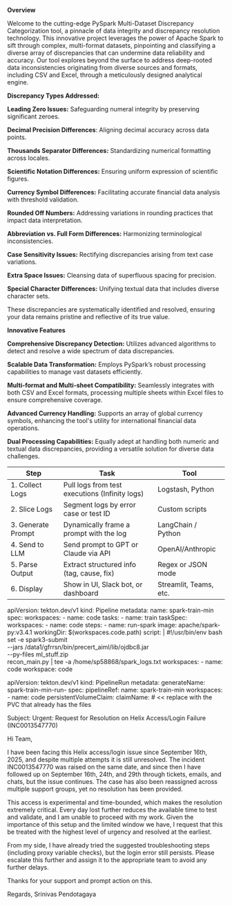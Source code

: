 **Overview**

Welcome to the cutting-edge PySpark Multi-Dataset Discrepancy Categorization tool, a pinnacle of data integrity and discrepancy resolution technology. This innovative project leverages the power of Apache Spark to sift through complex, multi-format datasets, pinpointing and classifying a diverse array of discrepancies that can undermine data reliability and accuracy. Our tool explores beyond the surface to address deep-rooted data inconsistencies originating from diverse sources and formats, including CSV and Excel, through a meticulously designed analytical engine.


**Discrepancy Types Addressed:**

**Leading Zero Issues:** Safeguarding numeral integrity by preserving significant zeroes.

**Decimal Precision Differences**: Aligning decimal accuracy across data points.

**Thousands Separator Differences:** Standardizing numerical formatting across locales.

**Scientific Notation Differences:** Ensuring uniform expression of scientific figures.

**Currency Symbol Differences:** Facilitating accurate financial data analysis with threshold validation.

**Rounded Off Numbers:** Addressing variations in rounding practices that impact data interpretation.

**Abbreviation vs. Full Form Differences:** Harmonizing terminological inconsistencies.

**Case Sensitivity Issues:** Rectifying discrepancies arising from text case variations.

**Extra Space Issues:** Cleansing data of superfluous spacing for precision.

**Special Character Differences:** Unifying textual data that includes diverse character sets.

These discrepancies are systematically identified and resolved, ensuring your data remains pristine and reflective of its true value.

**Innovative Features**

**Comprehensive Discrepancy Detection:** Utilizes advanced algorithms to detect and resolve a wide spectrum of data discrepancies.

**Scalable Data Transformation:** Employs PySpark’s robust processing capabilities to manage vast datasets efficiently.

**Multi-format and Multi-sheet Compatibility:** Seamlessly integrates with both CSV and Excel formats, processing multiple sheets within Excel files to ensure comprehensive coverage.

**Advanced Currency Handling:** Supports an array of global currency symbols, enhancing the tool's utility for international financial data operations.

**Dual Processing Capabilities:** Equally adept at handling both numeric and textual data discrepancies, providing a versatile solution for diverse data challenges.


| Step               | Task                                           | Tool                   |
| ------------------ | ---------------------------------------------- | ---------------------- |
| 1. Collect Logs    | Pull logs from test executions (Infinity logs) | Logstash, Python       |
| 2. Slice Logs      | Segment logs by error case or test ID          | Custom scripts         |
| 3. Generate Prompt | Dynamically frame a prompt with the log        | LangChain / Python     |
| 4. Send to LLM     | Send prompt to GPT or Claude via API           | OpenAI/Anthropic       |
| 5. Parse Output    | Extract structured info (tag, cause, fix)      | Regex or JSON mode     |
| 6. Display         | Show in UI, Slack bot, or dashboard            | Streamlit, Teams, etc. |






apiVersion: tekton.dev/v1
kind: Pipeline
metadata:
  name: spark-train-min
spec:
  workspaces:
    - name: code
  tasks:
    - name: train
      taskSpec:
        workspaces:
          - name: code
        steps:
          - name: run-spark
            image: apache/spark-py:v3.4.1
            workingDir: $(workspaces.code.path)
            script: |
              #!/usr/bin/env bash
              set -e
              spark3-submit \
                --jars /data1/gfrrsn/bin/precert_aiml/lib/ojdbc8.jar \
                --py-files ml_stuff.zip \
                recon_main.py | tee -a /home/sp58868/spark_logs.txt
      workspaces:
        - name: code
          workspace: code





apiVersion: tekton.dev/v1
kind: PipelineRun
metadata:
  generateName: spark-train-min-run-
spec:
  pipelineRef:
    name: spark-train-min
  workspaces:
    - name: code
      persistentVolumeClaim:
        claimName: <YOUR-PVC-NAME>   # << replace with the PVC that already has the files




Subject: Urgent: Request for Resolution on Helix Access/Login Failure (INC0013547770)

Hi Team,

I have been facing this Helix access/login issue since September 16th, 2025, and despite multiple attempts it is still unresolved. The incident INC0013547770 was raised on the same date, and since then I have followed up on September 16th, 24th, and 29th through tickets, emails, and chats, but the issue continues. The case has also been reassigned across multiple support groups, yet no resolution has been provided.

This access is experimental and time-bounded, which makes the resolution extremely critical. Every day lost further reduces the available time to test and validate, and I am unable to proceed with my work. Given the importance of this setup and the limited window we have, I request that this be treated with the highest level of urgency and resolved at the earliest.

From my side, I have already tried the suggested troubleshooting steps (including proxy variable checks), but the login error still persists. Please escalate this further and assign it to the appropriate team to avoid any further delays.

Thanks for your support and prompt action on this.

Regards,
Srinivas Pendotagaya
